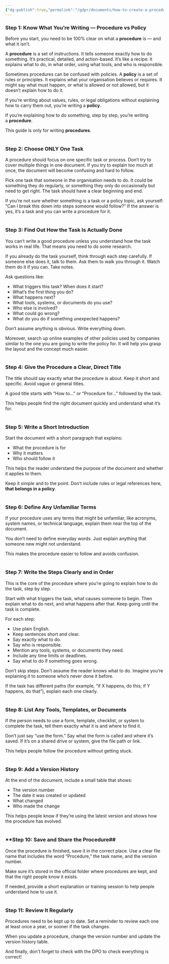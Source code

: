 ```yaml
---
{"dg-publish":true,"permalink":"/gdpr/documents/how-to-create-a-procedure/","title":["How to create a Procedure"]}
---
```


### **Step 1: Know What You’re Writing — Procedure vs Policy**

Before you start, you need to be 100% clear on what a **procedure** is — and what it isn’t.

A **procedure** is a set of instructions. It tells someone exactly how to do something. It’s practical, detailed, and action-based. It’s like a recipe: it explains what to do, in what order, using what tools, and who is responsible.

Sometimes procedures can be confused with policies. A **policy** is a set of rules or principles. It explains what your organisation believes or requires. It might say what must happen, or what is allowed or not allowed, but it doesn’t explain how to do it.

If you’re writing about values, rules, or legal obligations without explaining how to carry them out, you’re writing a **policy**.

If you’re explaining how to do something, step by step, you’re writing a **procedure**.

This guide is only for writing **procedures**. 
<br><br>
### **Step 2: Choose ONLY One Task**

A procedure should focus on one specific task or process. Don’t try to cover multiple things in one document. If you try to explain too much at once, the document will become confusing and hard to follow.

Pick one task that someone in the organisation needs to do. It could be something they do regularly, or something they only do occasionally but need to get right. The task should have a clear beginning and end.

If you’re not sure whether something is a task or a policy topic, ask yourself: “Can I break this down into steps someone would follow?” If the answer is yes, it’s a task and you can write a procedure for it.
<br><br>
### **Step 3: Find Out How the Task Is Actually Done**

You can’t write a good procedure unless you understand how the task works in real life. That means you need to do some research.

If you already do the task yourself, think through each step carefully. If someone else does it, talk to them. Ask them to walk you through it. Watch them do it if you can. Take notes.

Ask questions like:

- What triggers this task? When does it start?
- What’s the first thing you do?
- What happens next?
- What tools, systems, or documents do you use?
- Who else is involved?
- What could go wrong?
- What do you do if something unexpected happens?

Don’t assume anything is obvious. Write everything down.

Moreover, search up online examples of other policies used by companies similar to the one you are going to write the policy for. It will help you grasp the layout and the concept much easier. 
<br><br>
### **Step 4: Give the Procedure a Clear, Direct Title**

The title should say exactly what the procedure is about. Keep it short and specific. Avoid vague or general titles.

A good title starts with “How to…” or “Procedure for…” followed by the task.

This helps people find the right document quickly and understand what it’s for.
<br><br>
### **Step 5: Write a Short Introduction**

Start the document with a short paragraph that explains:

- What the procedure is for
- Why it matters
- Who should follow it

This helps the reader understand the purpose of the document and whether it applies to them.

Keep it simple and to the point. Don’t include rules or legal references here, **that belongs in a policy**.
<br><br>
### **Step 6: Define Any Unfamiliar Terms**

If your procedure uses any terms that might be unfamiliar, like acronyms, system names, or technical language, explain them near the top of the document.

You don’t need to define everyday words. Just explain anything that someone new might not understand.

This makes the procedure easier to follow and avoids confusion.
<br><br>
### **Step 7: Write the Steps Clearly and in Order**

This is the core of the procedure where you’re going to explain how to do the task, step by step.

Start with what triggers the task, what causes someone to begin. Then explain what to do next, and what happens after that. Keep going until the task is complete.

For each step:

- Use plain English.
- Keep sentences short and clear.
- Say exactly what to do.
- Say who is responsible.
- Mention any tools, systems, or documents they need.
- Include any time limits or deadlines.
- Say what to do if something goes wrong.

Don’t skip steps. Don’t assume the reader knows what to do. Imagine you’re explaining it to someone who’s never done it before.

If the task has different paths (for example, “if X happens, do this; if Y happens, do that”), explain each one clearly.
<br><br>
### **Step 8: List Any Tools, Templates, or Documents**

If the person needs to use a form, template, checklist, or system to complete the task, tell them exactly what it is and where to find it.

Don’t just say “use the form.” Say what the form is called and where it’s saved. If it’s on a shared drive or system, give the file path or link.

This helps people follow the procedure without getting stuck.
<br><br>
### **Step 9: Add a Version History**

At the end of the document, include a small table that shows:

- The version number
- The date it was created or updated
- What changed
- Who made the change

This helps people know if they’re using the latest version and shows how the procedure has evolved.
<br><br>
### **Step 10: Save and Share the Procedure##

Once the procedure is finished, save it in the correct place. Use a clear file name that includes the word “Procedure,” the task name, and the version number.

Make sure it’s stored in the official folder where procedures are kept, and that the right people know it exists.

If needed, provide a short explanation or training session to help people understand how to use it.
<br><br>
### **Step 11: Review It Regularly**

Procedures need to be kept up to date. Set a reminder to review each one at least once a year, or sooner if the task changes.

When you update a procedure, change the version number and update the version history table.


And finally, don't forget to check with the DPO to check everything is correct!
